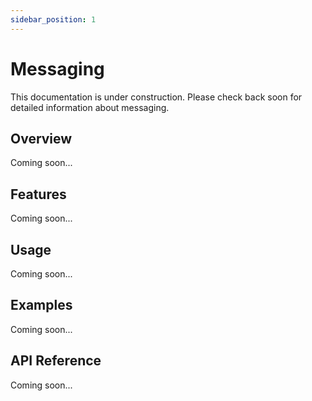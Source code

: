 ```yaml
---
sidebar_position: 1
---
```


# Messaging

This documentation is under construction. Please check back soon for detailed information about messaging.

## Overview

Coming soon...

## Features

Coming soon...

## Usage

Coming soon...

## Examples

Coming soon...

## API Reference

Coming soon...
